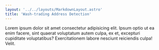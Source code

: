 ```yaml
---
layout: '../../layouts/MarkdownLayout.astro'
title: 'Wash-trading Address Detection'
---
```


Lorem ipsum dolor sit amet consectetur adipisicing elit. Ipsum optio ut ea enim facere, sint quaerat voluptatum autem culpa, ex et, excepturi cupiditate voluptatibus? Exercitationem labore nesciunt reiciendis culpa! Velit.

